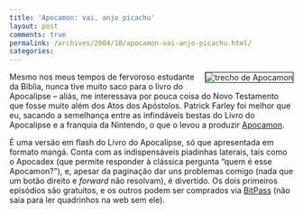 ```yaml
---
title: 'Apocamon: vai, anjo picachu'
layout: post
comments: true
permalink: /archives/2004/10/apocamon-vai-anjo-picachu.html/
categories:
---
```

<img src="//chester.me/img/blig/apocamon.jpg" border=1 alt="trecho de Apocamon" align="right">Mesmo nos meus tempos de fervoroso estudante da Bíblia, nunca tive muito saco para o livro do Apocalipse &#8211; aliás, me interessava por pouca coisa do Novo Testamento que fosse muito além dos Atos dos Apóstolos. Patrick Farley foi melhor que eu, sacando a semelhança entre as infindáveis bestas do Livro do Apocalipse e a franquia da Nintendo, o que o levou a produzir <a href="http://www.e-sheep.com/apocamon/" >Apocamon</a>.

É uma versão em flash do Livro do Apocalipse, só que apresentada em formato mangá. Conta com as indispensáveis piadinhas laterais, tais como o Apocadex (que permite responder à clássica pergunta &#8220;quem é esse Apocamon?&#8221;), e, apesar da paginação dar uns problemas comigo (nada que um botão direito e *forward* não resolvam), é divertido. Os dois primeiros episódios são gratuitos, e os outros podem ser comprados via <a href="http://www.bitpass.com" >BitPass</a> (não saia para ler quadrinhos na web sem ele).
